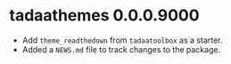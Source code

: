# tadaathemes 0.0.0.9000

* Add `theme_readthedown` from `tadaatoolbox` as a starter.
* Added a `NEWS.md` file to track changes to the package.
